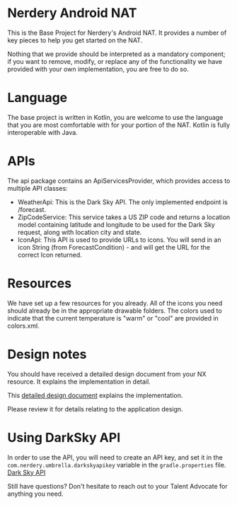 # Nerdery Android NAT

This is the Base Project for Nerdery's Android NAT.
It provides a number of key pieces to help you get started on the NAT.

Nothing that we provide should be interpreted as a mandatory component;
if you want to remove, modify, or replace any of the functionality we have provided with your own implementation, you are free to do so.

# Language

The base project is written in Kotlin, you are welcome to use the language that you are most comfortable with for your portion of the NAT. Kotlin is fully interoperable with Java.

# APIs

The api package contains an ApiServicesProvider, which provides access to multiple API classes:

* WeatherApi: This is the Dark Sky API. The only implemented endpoint is /forecast.
* ZipCodeService: This service takes a US ZIP code and returns a location model containing latitude and longitude to be used for the Dark Sky request, along with location city and state.
* IconApi: This API is used to provide URLs to icons. You will send in an icon String (from ForecastCondition) - and will get the URL for the correct Icon returned. 

# Resources

We have set up a few resources for you already.
All of the icons you need should already be in the appropriate drawable folders.
The colors used to indicate that the current temperature is "warm" or "cool" are provided in colors.xml.

# Design notes

You should have received a detailed design document from your NX resource.  It explains the implementation in detail.

This [detailed design document](https://drive.google.com/file/d/1wrAapV_RnwK4pQtRnahSOPsAR5OdMdkc/view?usp=sharing) explains the implementation.

Please review it for details relating to the application design.

# Using DarkSky API

In order to use the API, you will need to create an API key, and set it in the `com.nerdery.umbrella.darkskyapikey` variable in the `gradle.properties` file.
[Dark Sky API](https://darksky.net/dev)

Still have questions? Don't hesitate to reach out to your Talent Advocate for anything you need.